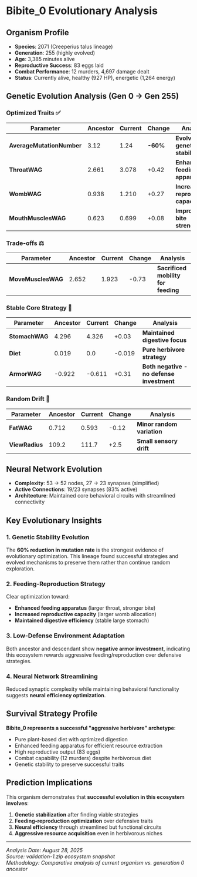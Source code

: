 # Bibite_0 Evolutionary Analysis

## Organism Profile
- **Species**: 2071 (Creeperius talus lineage)  
- **Generation**: 255 (highly evolved)
- **Age**: 3,385 minutes alive
- **Reproductive Success**: 83 eggs laid
- **Combat Performance**: 12 murders, 4,697 damage dealt
- **Status**: Currently alive, healthy (927 HP), energetic (1,264 energy)

## Genetic Evolution Analysis (Gen 0 → Gen 255)

### Optimized Traits ✅
| Parameter | Ancestor | Current | Change | Analysis |
|-----------|----------|---------|--------|----------|
| **AverageMutationNumber** | 3.12 | 1.24 | **-60%** | **Evolved genetic stability** |
| **ThroatWAG** | 2.661 | 3.078 | +0.42 | **Enhanced feeding apparatus** |
| **WombWAG** | 0.938 | 1.210 | +0.27 | **Increased reproductive capacity** |
| **MouthMusclesWAG** | 0.623 | 0.699 | +0.08 | **Improved bite strength** |

### Trade-offs ⚖️
| Parameter | Ancestor | Current | Change | Analysis |
|-----------|----------|---------|--------|----------|
| **MoveMusclesWAG** | 2.652 | 1.923 | -0.73 | **Sacrificed mobility for feeding** |

### Stable Core Strategy 🎯
| Parameter | Ancestor | Current | Change | Analysis |
|-----------|----------|---------|--------|----------|
| **StomachWAG** | 4.296 | 4.326 | +0.03 | **Maintained digestive focus** |
| **Diet** | 0.019 | 0.0 | -0.019 | **Pure herbivore strategy** |
| **ArmorWAG** | -0.922 | -0.611 | +0.31 | **Both negative - no defense investment** |

### Random Drift 🎲
| Parameter | Ancestor | Current | Change | Analysis |
|-----------|----------|---------|--------|----------|
| **FatWAG** | 0.712 | 0.593 | -0.12 | **Minor random variation** |
| **ViewRadius** | 109.2 | 111.7 | +2.5 | **Small sensory drift** |

## Neural Network Evolution
- **Complexity**: 53 → 52 nodes, 27 → 23 synapses (simplified)
- **Active Connections**: 19/23 synapses (83% active)
- **Architecture**: Maintained core behavioral circuits with streamlined connectivity

## Key Evolutionary Insights

### 1. Genetic Stability Evolution
The **60% reduction in mutation rate** is the strongest evidence of evolutionary optimization. This lineage found successful strategies and evolved mechanisms to preserve them rather than continue random exploration.

### 2. Feeding-Reproduction Strategy
Clear optimization toward:
- **Enhanced feeding apparatus** (larger throat, stronger bite)
- **Increased reproductive capacity** (larger womb allocation)
- **Maintained digestive efficiency** (stable large stomach)

### 3. Low-Defense Environment Adaptation
Both ancestor and descendant show **negative armor investment**, indicating this ecosystem rewards aggressive feeding/reproduction over defensive strategies.

### 4. Neural Network Streamlining
Reduced synaptic complexity while maintaining behavioral functionality suggests **neural efficiency optimization**.

## Survival Strategy Profile
**Bibite_0 represents a successful "aggressive herbivore" archetype**:
- Pure plant-based diet with optimized digestion
- Enhanced feeding apparatus for efficient resource extraction  
- High reproductive output (83 eggs)
- Combat capability (12 murders) despite herbivorous diet
- Genetic stability to preserve successful traits

## Prediction Implications
This organism demonstrates that **successful evolution in this ecosystem involves**:
1. **Genetic stabilization** after finding viable strategies
2. **Feeding-reproduction optimization** over defensive traits
3. **Neural efficiency** through streamlined but functional circuits
4. **Aggressive resource acquisition** even in herbivorous niches

---
*Analysis Date: August 28, 2025*  
*Source: validation-1.zip ecosystem snapshot*  
*Methodology: Comparative analysis of current organism vs. generation 0 ancestor*